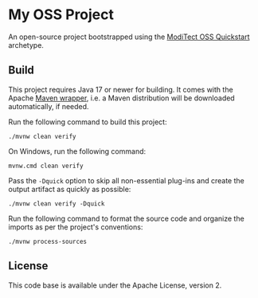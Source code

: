 # My OSS Project

An open-source project bootstrapped using the [ModiTect OSS Quickstart](https://github.com/moditect/oss-quickstart) archetype.

## Build

This project requires Java 17 or newer for building.
It comes with the Apache [Maven wrapper](https://github.com/takari/maven-wrapper),
i.e. a Maven distribution will be downloaded automatically, if needed.

Run the following command to build this project:

```shell
./mvnw clean verify
```

On Windows, run the following command:

```shell
mvnw.cmd clean verify
```

Pass the `-Dquick` option to skip all non-essential plug-ins and create the output artifact as quickly as possible:

```shell
./mvnw clean verify -Dquick
```

Run the following command to format the source code and organize the imports as per the project's conventions:

```shell
./mvnw process-sources
```

## License

This code base is available under the Apache License, version 2.
